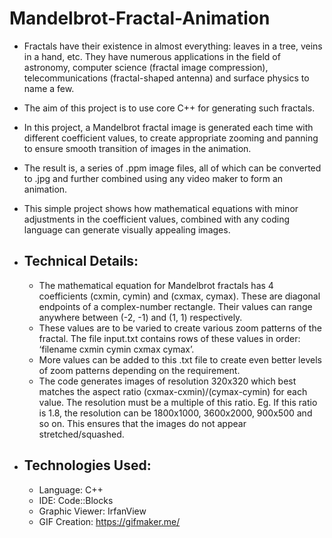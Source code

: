 # Mandelbrot-Fractal-Animation

- Fractals have their existence in almost everything: leaves in a tree, veins in a hand, etc. They have numerous applications in the field of astronomy, computer science (fractal image compression), telecommunications (fractal-shaped antenna) and surface physics to name a few.
- The aim of this project is to use core C++ for generating such fractals.
- In this project, a Mandelbrot fractal image is generated each time with different coefficient values, to create appropriate zooming and panning to ensure smooth transition of images in the animation.
- The result is, a series of .ppm image files, all of which can be converted to .jpg and further combined using any video maker to form an animation.
- This simple project shows how mathematical equations with minor adjustments in the coefficient values, combined with any coding language can generate visually appealing images.

- Technical Details:
  -
  - The mathematical equation for Mandelbrot fractals has 4 coefficients (cxmin, cymin) and (cxmax, cymax). These are diagonal endpoints of a complex-number rectangle. Their values can range anywhere between (-2, -1) and (1, 1) respectively.
  - These values are to be varied to create various zoom patterns of the fractal. The file input.txt contains rows of these values in   order: ‘filename  cxmin  cymin  cxmax  cymax’.
  - More values can be added to this .txt file to create even better levels of zoom patterns depending on the requirement.
  - The code generates images of resolution 320x320 which best matches the aspect ratio (cxmax-cxmin)/(cymax-cymin) for each value. The resolution must be a multiple of this ratio. Eg. If this ratio is 1.8, the resolution can be 1800x1000, 3600x2000, 900x500 and so on. This ensures that the images do not appear stretched/squashed.

- Technologies Used:
  -
  - Language: C++
  - IDE: Code::Blocks
  - Graphic Viewer: IrfanView
  - GIF Creation: https://gifmaker.me/
